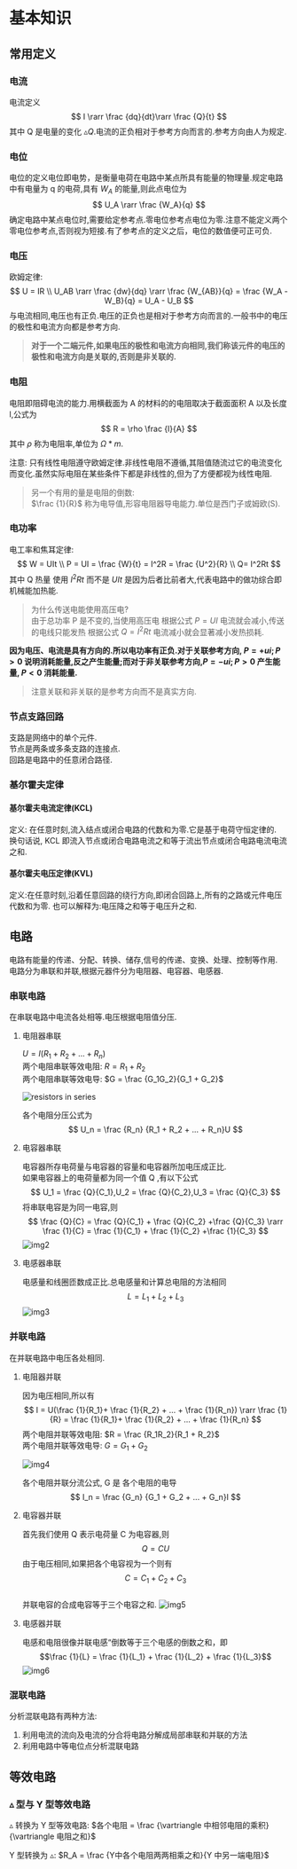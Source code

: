 # 基本知识

## 常用定义

### 电流
电流定义
$$
    I \rarr \frac {dq}{dt}\rarr \frac {Q}{t}
$$
其中 Q 是电量的变化 $\vartriangle {Q}$.电流的正负相对于参考方向而言的.参考方向由人为规定.  

### 电位
电位的定义电位即电势，是衡量电荷在电路中某点所具有能量的物理量.规定电路中有电量为 q 的电荷,具有 $W_A$ 的能量,则此点电位为
$$
  U_A \rarr \frac {W_A}{q}
$$
确定电路中某点电位时,需要给定参考点.零电位参考点电位为零.注意不能定义两个零电位参考点,否则视为短接.有了参考点的定义之后，电位的数值便可正可负.

### 电压
欧姆定律:
$$
  U = IR \\
  U_AB \rarr \frac {dw}{dq} \rarr \frac {W_{AB}}{q} =  \frac {W_A - W_B}{q} = U_A - U_B
$$
与电流相同,电压也有正负.电压的正负也是相对于参考方向而言的.一般书中的电压的极性和电流方向都是参考方向.

> **对于一个二端元件,如果电压的极性和电流方向相同,我们称该元件的电压的极性和电流方向是关联的,否则是非关联的.**

### 电阻
电阻即阻碍电流的能力.用横截面为 A 的材料的的电阻取决于截面面积 A 以及长度 l,公式为
$$
  R = \rho \frac {l}{A}
$$
其中 $\rho$ 称为电阻率,单位为 $\Omega*m$.

注意: 只有线性电阻遵守欧姆定律.非线性电阻不遵循,其阻值随流过它的电流变化而变化.虽然实际电阻在某些条件下都是非线性的,但为了方便都视为线性电阻.
> 另一个有用的量是电阻的倒数:  
> $\frac {1}{R}$ 称为电导值,形容电阻器导电能力.单位是西门子或姆欧(S).

### 电功率
电工率和焦耳定律:
$$
  W = UIt \\
  P = UI = \frac {W}{t} = I^2R = \frac {U^2}{R} \\
  Q= I^2Rt
$$
其中 Q 热量 使用 $I^2Rt$ 而不是 $UIt$ 是因为后者比前者大,代表电路中的做功综合即机械能加热能.

> 为什么传送电能使用高压电?  
> 由于总功率 P 是不变的,当使用高压电 根据公式 ${P = UI}$ 电流就会减小,传送的电线只能发热 根据公式 ${Q=I^2Rt}$ 电流减小就会显著减小发热损耗.  
 
**因为电压、电流是具有方向的.所以电功率有正负.对于关联参考方向, $P = +ui;P > 0$ 说明消耗能量,反之产生能量;而对于非关联参考方向,$P = -ui;P > 0$ 产生能量, $P < 0$ 消耗能量.**
> 注意关联和非关联的是参考方向而不是真实方向.

### 节点支路回路
支路是网络中的单个元件.  
节点是两条或多条支路的连接点.  
回路是电路中的任意闭合路径.

### 基尔霍夫定律
#### 基尔霍夫电流定律(KCL)
  定义: 在任意时刻,流入结点或闭合电路的代数和为零.它是基于电荷守恒定律的.  
  换句话说, KCL 即流入节点或闭合电路电流之和等于流出节点或闭合电路电流电流之和.

#### 基尔霍夫电压定律(KVL)
  定义:在任意时刻,沿着任意回路的绕行方向,即闭合回路上,所有的之路或元件电压代数和为零.
  也可以解释为:电压降之和等于电压升之和.

## 电路
电路有能量的传递、分配、转换、储存,信号的传递、变换、处理、控制等作用.  
电路分为串联和并联,根据元器件分为电阻器、电容器、电感器.

### 串联电路
在串联电路中电流各处相等.电压根据电阻值分压.

1. 电阻器串联

    $U = I(R_1 + R_2 + ... + R_n)$  
    两个电阻串联等效电阻:
    $R = R_1 + R_2$  
    两个电阻串联等效电导:
    $G = \frac {G_1G_2}{G_1 + G_2}$

    ![resistors in series](./img/resistors%20in%20series.png)

    各个电阻分压公式为
    $$
      U_n = \frac {R_n} {R_1 + R_2 + ... + R_n}U
    $$

2. 电容器串联
    
    电容器所存电荷量与电容器的容量和电容器所加电压成正比.  
    如果电容器上的电荷量都为同一个值 Q ,有以下公式
    $$
      U_1 = \frac {Q}{C_1},U_2 = \frac {Q}{C_2},U_3 = \frac {Q}{C_3}
    $$
    将串联电容是为同一电容,则
    $$
      \frac {Q}{C} = \frac {Q}{C_1} + \frac {Q}{C_2} +\frac {Q}{C_3}
      \rarr \frac {1}{C} = \frac {1}{C_1} + \frac {1}{C_2} +\frac {1}{C_3} 
    $$
    ![img2](img/img2.png)

3. 电感器串联

    电感量和线圈匝数成正比.总电感量和计算总电阻的方法相同
    $$
      L = L_1 + L_2 + L_3
    $$
    ![img3](img/img3.png)

### 并联电路
在并联电路中电压各处相同.

1. 电阻器并联

    因为电压相同,所以有
    $$
      I = U(\frac {1}{R_1}+ \frac {1}{R_2} + ... + \frac {1}{R_n})
      \rarr \frac {1}{R} = \frac {1}{R_1}+ \frac {1}{R_2} + ... + \frac {1}{R_n}
    $$
    两个电阻并联等效电阻:
    $R = \frac {R_1R_2}{R_1 + R_2}$  
    两个电阻并联等效电导:
    $G = G_1 + G_2$  

    ![img4](img/img4.png)

    各个电阻并联分流公式, G 是 各个电阻的电导
    $$
      I_n = \frac {G_n} {G_1 + G_2 + ... + G_n}I
    $$

2. 电容器并联

    首先我们使用 Q 表示电荷量 C 为电容器,则
    $$Q = CU$$
    由于电压相同,如果把各个电容视为一个则有
    $$C = C_1 + C_2 + C_3$$             
    并联电容的合成电容等于三个电容之和.
    ![img5](img/img5.png)
3. 电感器并联

    电感和电阻很像并联电感“倒数等于三个电感的倒数之和，即
    $$\frac {1}{L} = \frac {1}{L_1} + \frac {1}{L_2} + \frac {1}{L_3}$$
    ![img6](img/img6.png)

### 混联电路
分析混联电路有两种方法:
1. 利用电流的流向及电流的分合将电路分解成局部串联和并联的方法
2. 利用电路中等电位点分析混联电路

## 等效电路

### $\vartriangle$ 型与 Y 型等效电路

$\vartriangle$ 转换为 Y 型等效电路:
$各个电阻 = \frac {\vartriangle 中相邻电阻的乘积} {\vartriangle 电阻之和}$

Y 型转换为 $\vartriangle$:
$R_A = \frac {Y中各个电阻两两相乘之和}{Y 中另一端电阻}$
